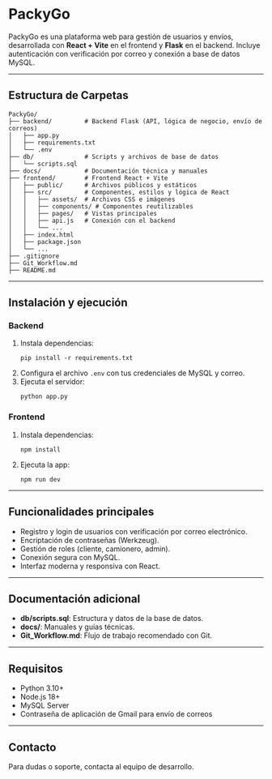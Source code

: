 # PackyGo

PackyGo es una plataforma web para gestión de usuarios y envíos, desarrollada con **React + Vite** en el frontend y **Flask** en el backend. Incluye autenticación con verificación por correo y conexión a base de datos MySQL.

---

## Estructura de Carpetas

```
PackyGo/
├── backend/         # Backend Flask (API, lógica de negocio, envío de correos)
│   ├── app.py
│   ├── requirements.txt
│   └── .env
├── db/              # Scripts y archivos de base de datos
│   └── scripts.sql
├── docs/            # Documentación técnica y manuales
├── frontend/        # Frontend React + Vite
│   ├── public/      # Archivos públicos y estáticos
│   ├── src/         # Componentes, estilos y lógica de React
│   │   ├── assets/  # Archivos CSS e imágenes
│   │   ├── components/ # Componentes reutilizables
│   │   ├── pages/   # Vistas principales
│   │   ├── api.js   # Conexión con el backend
│   │   └── ...
│   ├── index.html
│   ├── package.json
│   └── ...
├── .gitignore
├── Git_Workflow.md
├── README.md
```

---

## Instalación y ejecución

### Backend

1. Instala dependencias:
   ```
   pip install -r requirements.txt
   ```
2. Configura el archivo `.env` con tus credenciales de MySQL y correo.
3. Ejecuta el servidor:
   ```
   python app.py
   ```

### Frontend

1. Instala dependencias:
   ```
   npm install
   ```
2. Ejecuta la app:
   ```
   npm run dev
   ```

---

## Funcionalidades principales

- Registro y login de usuarios con verificación por correo electrónico.
- Encriptación de contraseñas (Werkzeug).
- Gestión de roles (cliente, camionero, admin).
- Conexión segura con MySQL.
- Interfaz moderna y responsiva con React.

---

## Documentación adicional

- **db/scripts.sql**: Estructura y datos de la base de datos.
- **docs/**: Manuales y guías técnicas.
- **Git_Workflow.md**: Flujo de trabajo recomendado con Git.

---

## Requisitos

- Python 3.10+
- Node.js 18+
- MySQL Server
- Contraseña de aplicación de Gmail para envío de correos

---

## Contacto

Para dudas o soporte, contacta al equipo de desarrollo.